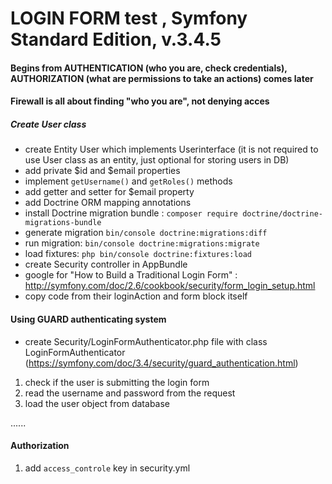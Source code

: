 LOGIN FORM test , Symfony Standard Edition, v.3.4.5
===================================================

#### Begins from AUTHENTICATION (who you are, check credentials), AUTHORIZATION (what are permissions to take an actions) comes later
#### Firewall is all about finding "who you are", not denying acces

##### Create User class 

* create Entity User which implements Userinterface (it is not required to use User class as an entity, just optional for storing users in DB)
* add private $id and $email properties
* implement ```getUsername()``` and ```getRoles()``` methods
* add getter and setter for $email property
* add Doctrine ORM mapping annotations
* install Doctrine migration bundle : ```composer require doctrine/doctrine-migrations-bundle```
* generate migration ```bin/console doctrine:migrations:diff```
* run migration: ```bin/console doctrine:migrations:migrate```
* load fixtures: ```php bin/console doctrine:fixtures:load```
* create Security controller in AppBundle
* google for "How to Build a Traditional Login Form" : http://symfony.com/doc/2.6/cookbook/security/form_login_setup.html
* copy code from their loginAction and form block itself

#### Using GUARD authenticating system

* create Security/LoginFormAuthenticator.php file with class LoginFormAuthenticator
(https://symfony.com/doc/3.4/security/guard_authentication.html)
1) check if the user is submitting the login form
2) read the username and password from the request
3) load the user object from database

......

#### Authorization
1) add ```access_controle``` key in security.yml





